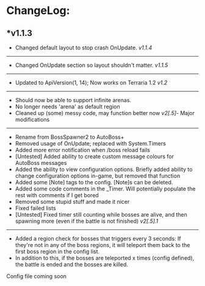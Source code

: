 ChangeLog:
============
 *v1.1.3
----------
* Changed default layout to stop crash OnUpdate.
 *v1.1.4*
----------
* Changed OnUpdate section so layout shouldn't matter.
 *v1.1.5*
----------
* Updated to ApiVersion(1, 14); Now works on Terraria 1.2
 *v1.2*
--------
* Should now be able to support infinite arenas. 
* No longer needs 'arena' as default region
* Cleaned up (some) messy code, may function better now
*v2[.5]*- Major modifications
------------------------------
* Rename from BossSpawner2 to AutoBoss+
* Removed usage of OnUpdate; replaced with System.Timers
* Added more error notification when /boss reload fails
* [Untested] Added ability to create custom message colours for AutoBoss messages
* Added the ability to view configuration options. Briefly added ability to change configuration options in-game,
 but removed that function
* Added some [Note] tags to the config. [Note]s can be deleted.
* Added some code comments in the _Timer. Will potentially populate the rest with comments if I get bored
* Removed some stupid stuff and made it nicer
* Fixed failed lists
* [Untested] Fixed timer still counting while bosses are alive, and then spawning more (even if the battle is not finished)
*v2[.5].1*
-----------
* Added a region check for bosses that triggers every 3 seconds: If they're not in any of the boss regions, it will
 teleport them back to the first boss region in the config list.
* In addition to this, if the bosses are teleported x times (config defined), the battle is ended and the bosses are killed.


Config file coming soon
